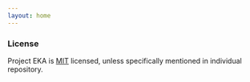 ```yaml
---
layout: home
---
```


### License
Project EKA is [MIT](https://en.wikipedia.org/wiki/MIT_License) licensed, unless specifically mentioned in individual repository. 

